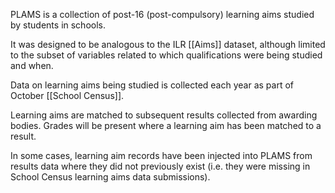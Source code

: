 PLAMS is a collection of post-16 (post-compulsory) learning aims studied by students in schools.

It was designed to be analogous to the ILR [[Aims]] dataset, although limited to the subset of variables related to which qualifications were being studied and when.

Data on learning aims being studied is collected each year as part of October [[School Census]].

Learning aims are matched to subsequent results collected from awarding bodies. Grades will be present where a learning aim has been matched to a result.

In some cases, learning aim records have been injected into PLAMS from results data where they did not previously exist (i.e. they were missing in School Census learning aims data submissions).
